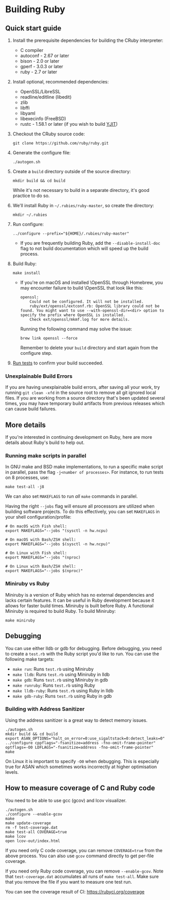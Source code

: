 # Building Ruby

## Quick start guide

1. Install the prerequisite dependencies for building the CRuby interpreter:

    * C compiler
    * autoconf - 2.67 or later
    * bison - 2.0 or later
    * gperf - 3.0.3 or later
    * ruby - 2.7 or later

2. Install optional, recommended dependencies:

    * OpenSSL/LibreSSL
    * readline/editline (libedit)
    * zlib
    * libffi
    * libyaml
    * libexecinfo (FreeBSD)
    * rustc - 1.58.1 or later (if you wish to build [YJIT](/doc/yjit/yjit.md))

3. Checkout the CRuby source code:

    ```
    git clone https://github.com/ruby/ruby.git
    ```

4. Generate the configure file:

    ```
    ./autogen.sh
    ```

5. Create a `build` directory outside of the source directory:

    ```
    mkdir build && cd build
    ```

    While it's not necessary to build in a separate directory, it's good practice to do so.

6. We'll install Ruby in `~/.rubies/ruby-master`, so create the directory:

    ```
    mkdir ~/.rubies
    ```

7. Run configure:

    ```
    ../configure --prefix="${HOME}/.rubies/ruby-master"
    ```

    - If you are frequently building Ruby, add the `--disable-install-doc` flag to not build documentation which will speed up the build process.

8. Build Ruby:

    ```
    make install
    ```

    - If you're on macOS and installed \OpenSSL through Homebrew, you may encounter failure to build \OpenSSL that look like this:

        ```
        openssl:
            Could not be configured. It will not be installed.
            ruby/ext/openssl/extconf.rb: OpenSSL library could not be found. You might want to use --with-openssl-dir=<dir> option to specify the prefix where OpenSSL is installed.
            Check ext/openssl/mkmf.log for more details.
        ```

        Running the following command may solve the issue:

        ```
        brew link openssl --force
        ```

        Remember to delete your `build` directory and start again from the configure step.

9. [Run tests](testing_ruby.md) to confirm your build succeeded.

### Unexplainable Build Errors

If you are having unexplainable build errors, after saving all your work, try running `git clean -xfd` in the source root to remove all git ignored local files. If you are working from a source directory that's been updated several times, you may have temporary build artifacts from previous releases which can cause build failures.

## More details

If you're interested in continuing development on Ruby, here are more details
about Ruby's build to help out.

### Running make scripts in parallel

In GNU make and BSD make implementations, to run a specific make script in parallel, pass the flag `-j<number of processes>`. For instance,
to run tests on 8 processes, use:

```
make test-all -j8
```

We can also set `MAKEFLAGS` to run _all_ `make` commands in parallel.

Having the right `--jobs` flag will ensure all processors are utilized when building software projects. To do this effectively, you can set `MAKEFLAGS` in your shell configuration/profile:

``` shell
# On macOS with Fish shell:
export MAKEFLAGS="--jobs "(sysctl -n hw.ncpu)

# On macOS with Bash/ZSH shell:
export MAKEFLAGS="--jobs $(sysctl -n hw.ncpu)"

# On Linux with Fish shell:
export MAKEFLAGS="--jobs "(nproc)

# On Linux with Bash/ZSH shell:
export MAKEFLAGS="--jobs $(nproc)"
```

### Miniruby vs Ruby

Miniruby is a version of Ruby which has no external dependencies and lacks certain features.
It can be useful in Ruby development because it allows for faster build times. Miniruby is
built before Ruby. A functional Miniruby is required to build Ruby. To build Miniruby:

```
make miniruby
```

## Debugging

You can use either lldb or gdb for debugging. Before debugging, you need to create a `test.rb`
with the Ruby script you'd like to run. You can use the following make targets:

* `make run`: Runs `test.rb` using Miniruby
* `make lldb`: Runs `test.rb` using Miniruby in lldb
* `make gdb`: Runs `test.rb` using Miniruby in gdb
* `make runruby`: Runs `test.rb` using Ruby
* `make lldb-ruby`: Runs `test.rb` using Ruby in lldb
* `make gdb-ruby`: Runs `test.rb` using Ruby in gdb

### Building with Address Sanitizer

Using the address sanitizer is a great way to detect memory issues.

``` shell
./autogen.sh
mkdir build && cd build
export ASAN_OPTIONS="halt_on_error=0:use_sigaltstack=0:detect_leaks=0"
../configure cppflags="-fsanitize=address -fno-omit-frame-pointer" optflags=-O0 LDFLAGS="-fsanitize=address -fno-omit-frame-pointer"
make
```

On Linux it is important to specify `-O0` when debugging. This is especially true for ASAN which sometimes works incorrectly at higher optimisation levels.

## How to measure coverage of C and Ruby code

You need to be able to use gcc (gcov) and lcov visualizer.

```
./autogen.sh
./configure --enable-gcov
make
make update-coverage
rm -f test-coverage.dat
make test-all COVERAGE=true
make lcov
open lcov-out/index.html
```

If you need only C code coverage, you can remove `COVERAGE=true` from the above process.
You can also use `gcov` command directly to get per-file coverage.

If you need only Ruby code coverage, you can remove `--enable-gcov`.
Note that `test-coverage.dat` accumulates all runs of `make test-all`.
Make sure that you remove the file if you want to measure one test run.

You can see the coverage result of CI: https://rubyci.org/coverage
